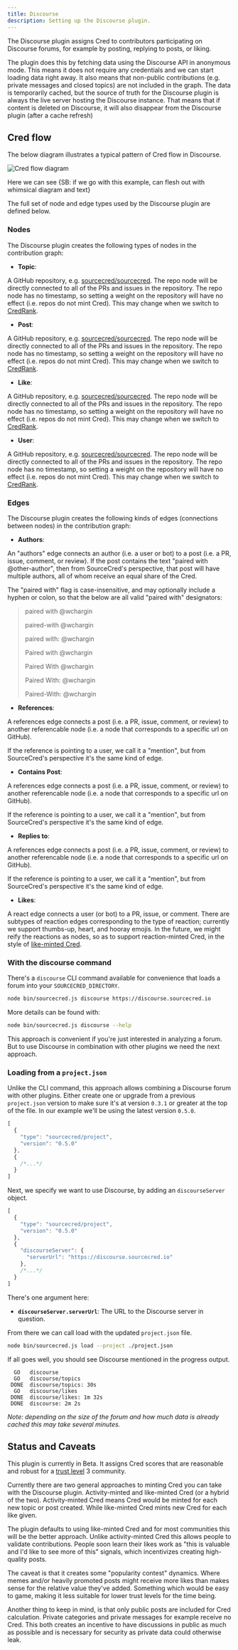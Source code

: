 ```yaml
---
title: Discourse
description: Setting up the Discourse plugin.
---
```




The Discourse plugin assigns Cred to contributors participating on 
Discourse forums, for example by posting, replying to posts, or liking.


The plugin does this by fetching data using the Discourse API in anonymous mode.
This means it does not require any credentials and we can start loading data
right away. It also means that non-public contributions (e.g. private messages and closed
topics) are not included in the graph. The data is temporarily cached, but the
source of truth for the Discourse plugin is always the live server hosting the
Discourse instance. That means that if content is deleted on Discourse, it will
also disappear from the Discourse plugin (after a cache refresh)



## Cred flow

The below diagram illustrates a typical pattern of Cred flow in Discourse.

![Cred flow diagram](https://research.protocol.ai/blog/2020/sourcecred-an-introduction-to-calculating-cred-and-grain/sourcecred_contribution_graph.svg)

Here we can see {SB: if we go with this example, can flesh out with whimsical
diagram and text}

The full set of node and edge types used by the Discourse plugin are defined below.

### Nodes

The Discourse plugin creates the following types of nodes in the contribution graph:

- **Topic**:

A GitHub repository, e.g. [sourcecred/sourcecred]. The repo node will be
directly connected to all of the PRs and issues in the repository. The repo
node has no timestamp, so setting a weight on the repository will have no
effect (i.e. repos do not mint Cred). This may change when we switch to
[CredRank].

[CredRank]: https://github.com/sourcecred/sourcecred/issues/1686

[sourcecred/sourcecred]: https://github.com/sourcecred/sourcecred

- **Post**:

A GitHub repository, e.g. [sourcecred/sourcecred]. The repo node will be
directly connected to all of the PRs and issues in the repository. The repo
node has no timestamp, so setting a weight on the repository will have no
effect (i.e. repos do not mint Cred). This may change when we switch to
[CredRank].

[CredRank]: https://github.com/sourcecred/sourcecred/issues/1686

[sourcecred/sourcecred]: https://github.com/sourcecred/sourcecred

- **Like**:

A GitHub repository, e.g. [sourcecred/sourcecred]. The repo node will be
directly connected to all of the PRs and issues in the repository. The repo
node has no timestamp, so setting a weight on the repository will have no
effect (i.e. repos do not mint Cred). This may change when we switch to
[CredRank].

[CredRank]: https://github.com/sourcecred/sourcecred/issues/1686

[sourcecred/sourcecred]: https://github.com/sourcecred/sourcecred

- **User**:

A GitHub repository, e.g. [sourcecred/sourcecred]. The repo node will be
directly connected to all of the PRs and issues in the repository. The repo
node has no timestamp, so setting a weight on the repository will have no
effect (i.e. repos do not mint Cred). This may change when we switch to
[CredRank].

[CredRank]: https://github.com/sourcecred/sourcecred/issues/1686

[sourcecred/sourcecred]: https://github.com/sourcecred/sourcecred


### Edges

The Discourse plugin creates the following kinds of edges (connections between nodes) 
in the contribution graph:

- **Authors**:

An "authors" edge connects an author (i.e. a user or bot) to a post (i.e. a
PR, issue, comment, or review). If the post contains the text "paired with
@other-author", then from SourceCred's perspective, that post will have
multiple authors, all of whom receive an equal share of the Cred.

The "paired with" flag is case-insensitive, and may optionally include a
hyphen or colon, so that the below are all valid "paired with" designators:

> paired with @wchargin
>
> paired-with @wchargin
>
> paired with: @wchargin
>
> Paired with @wchargin
>
> Paired With @wchargin
>
> Paired With: @wchargin
>
> Paired-With: @wchargin
>

- **References**:

A references edge connects a post (i.e. a PR, issue, comment, or review) to
another referencable node (i.e. a node that corresponds to a specific url on
GitHub).

If the reference is pointing to a user, we call it a "mention", but
from SourceCred's perspective it's the same kind of edge.

- **Contains Post**:

A references edge connects a post (i.e. a PR, issue, comment, or review) to
another referencable node (i.e. a node that corresponds to a specific url on
GitHub).

If the reference is pointing to a user, we call it a "mention", but
from SourceCred's perspective it's the same kind of edge.

- **Replies to**:

A references edge connects a post (i.e. a PR, issue, comment, or review) to
another referencable node (i.e. a node that corresponds to a specific url on
GitHub).

If the reference is pointing to a user, we call it a "mention", but
from SourceCred's perspective it's the same kind of edge.

- **Likes**:

A react edge connects a user (or bot) to a PR, issue, or comment. There are
subtypes of reaction edges corresponding to the type of reaction; currently we
support thumbs-up, heart, and hooray emojis. In the future, we might reify the
reactions as nodes, so as to support reaction-minted Cred, in the style of
[like-minted Cred].

[like-minted Cred]: https://discourse.sourcecred.io/t/minting-discourse-Cred-on-likes-not-posts/603





### With the discourse command

There's a `discourse` CLI command available for convenience that loads a forum
into your `SOURCECRED_DIRECTORY`.

```bash
node bin/sourcecred.js discourse https://discourse.sourcecred.io
```

More details can be found with:

```bash
node bin/sourcecred.js discourse --help
```

This approach is convenient if you're just interested in analyzing a forum. But
to use Discourse in combination with other plugins we need the next approach.

### Loading from a `project.json`

Unlike the CLI command, this approach allows combining a Discourse forum with
other plugins. Either create one or upgrade from a previous `project.json`
version to make sure it's at version `0.3.1` or greater at the top of the file.
In our example we'll be using the latest version `0.5.0`.

```js
[
  {
    "type": "sourcecred/project",
    "version": "0.5.0"
  },
  {
    /*...*/
  }
]
```

Next, we specify we want to use Discourse, by adding an `discourseServer`
object.

```js
[
  {
    "type": "sourcecred/project",
    "version": "0.5.0"
  },
  {
    "discourseServer": {
      "serverUrl": "https://discourse.sourcecred.io"
    },
    /*...*/
  }
]
```

There's one argument here:

- **`discourseServer.serverUrl`**: The URL to the Discourse server in question.

From there we can call load with the updated `project.json` file.

```bash
node bin/sourcecred.js load --project ./project.json
```

If all goes well, you should see Discourse mentioned in the progress output.

```
  GO   discourse
  GO   discourse/topics
 DONE  discourse/topics: 30s
  GO   discourse/likes
 DONE  discourse/likes: 1m 32s
 DONE  discourse: 2m 2s
```

_Note: depending on the size of the forum and how much data is already cached
this may take several minutes._

[trust level]: ../../concepts/trust_levels.md
[v0.5.0 release]: https://github.com/sourcecred/sourcecred/issues/1679

## Status and Caveats

This plugin is currently in Beta. It assigns Cred scores that are reasonable and
robust for a [trust level] 3 community.

Currently there are two general approaches to minting Cred you can take with the
Discourse plugin. Activity-minted and like-minted Cred (or a hybrid of the two).
Activity-minted Cred means Cred would be minted for each new topic or post
created. While like-minted Cred mints new Cred for each like given.

The plugin defaults to using like-minted Cred and for most communities this will
be the better approach. Unlike activity-minted Cred this allows people to
validate contributions. People soon learn their likes work as "this is valuable
and I'd like to see more of this" signals, which incentivizes creating
high-quality posts.

The caveat is that it creates some "popularity contest" dynamics. Where memes
and/or heavily promoted posts might receive more likes than makes sense for the
relative value they've added. Something which would be easy to game, making it
less suitable for lower trust levels for the time being.

Another thing to keep in mind, is that only public posts are included for Cred
calculation. Private categories and private messages for example receive no
Cred. This both creates an incentive to have discussions in public as much as
possible and is necessary for security as private data could otherwise leak.
